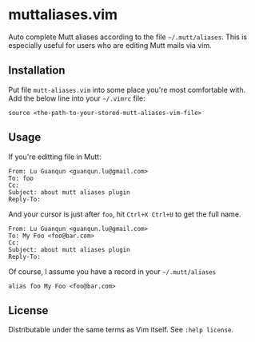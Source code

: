 muttaliases.vim
===============

Auto complete Mutt aliases according to the file `~/.mutt/aliases`.
This is especially useful for users who are editing Mutt mails via vim.

Installation
------------

Put file `mutt-aliases.vim` into some place you're most comfortable with.
Add the below line into your `~/.vimrc` file:

    source <the-path-to-your-stored-mutt-aliases-vim-file>

Usage
-----

If you're editting file in Mutt:

    From: Lu Guanqun <guanqun.lu@gmail.com>
    To: foo
    Cc: 
    Subject: about mutt aliases plugin
    Reply-To: 

And your cursor is just after `foo`, hit `Ctrl+X Ctrl+U` to get the full
name.

    From: Lu Guanqun <guanqun.lu@gmail.com>
    To: My Foo <foo@bar.com>
    Cc: 
    Subject: about mutt aliases plugin
    Reply-To: 

Of course, I assume you have a record in your `~/.mutt/aliases`

    alias foo My Foo <foo@bar.com>

License
-------

Distributable under the same terms as Vim itself.  See `:help license`.
